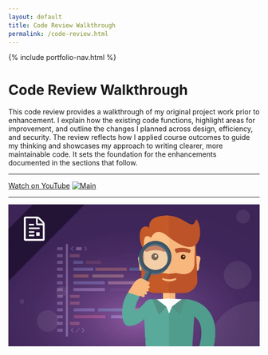 ```yaml
---
layout: default
title: Code Review Walkthrough
permalink: /code-review.html
---
```


{% include portfolio-nav.html %}

# Code Review Walkthrough

This code review provides a walkthrough of my original project work prior to enhancement. I explain how the existing code functions, highlight areas for improvement, and outline the changes I planned across design, efficiency, and security. The review reflects how I applied course outcomes to guide my thinking and showcases my approach to writing clearer, more maintainable code. It sets the foundation for the enhancements documented in the sections that follow.

---

[Watch on YouTube](https://youtu.be/xAy98Yndll0)
[![Main](https://img.youtube.com/vi/xAy98Yndll0/0.jpg)](https://www.youtube.com/watch?v=xAy98Yndll0)

---
![Review](assets/Review.jpg)

